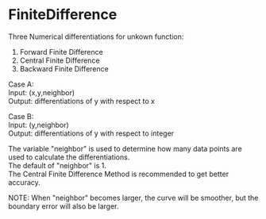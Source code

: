 # FiniteDifference

Three Numerical differentiations for unkown function:
1. Forward Finite Difference
2. Central Finite Difference
3. Backward Finite Difference

Case A:<br>
Input: (x,y,neighbor)<br>
Output: differentiations of y with respect to x <br>

Case B:<br>
Input: (y,neighbor)<br>
Output: differentiations of y with respect to integer<br>


The variable "neighbor" is used to determine how many data points are used to calculate the differentiations. <br>
The default of "neighbor" is 1. <br>
The Central Finite Difference Method is recommended to get better accuracy. <br>

NOTE: When "neighbor" becomes larger, the curve will be smoother, but the boundary error will also be larger.<br><br>

